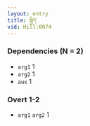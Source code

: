 ```yaml
---
layout: entry
title: སྐྱེད་
vid: Hill:0074
---
```

### Dependencies (N = 2)
* `arg1` 1
* `arg2` 1
* `aux` 1


### Overt 1-2
* `arg1` `arg2` 1
